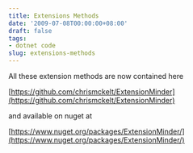 ```yaml
---
title: Extensions Methods
date: '2009-07-08T00:00:00+08:00'
draft: false
tags:
- dotnet code
slug: extensions-methods
---
```


All these extension methods are now contained here

[https://github.com/chrismckelt/ExtensionMinder](https://github.com/chrismckelt/ExtensionMinder)

and available on nuget at

[https://www.nuget.org/packages/ExtensionMinder/](https://www.nuget.org/packages/ExtensionMinder/)
